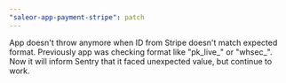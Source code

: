 ```yaml
---
"saleor-app-payment-stripe": patch
---
```


App doesn't throw anymore when ID from Stripe doesn't match expected format. Previously app was checking format like "pk_live_" or "whsec_". Now it will inform Sentry that it faced unexpected value, but continue to work.
